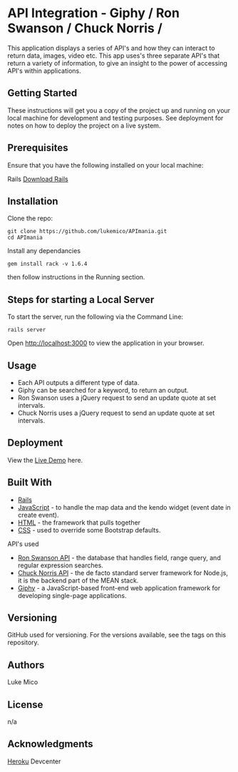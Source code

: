 # API Integration - Giphy / Ron Swanson / Chuck Norris / 
This application displays a series of API's and how they can interact to return data, images, video etc. This app uses's three separate API's that return a variety of information, to give an insight to the power of accessing API's within applications.


## Getting Started
These instructions will get you a copy of the project up and running on your local machine for development and testing purposes. See deployment for notes on how to deploy the project on a live system.


## Prerequisites
Ensure that you have the following installed on your local machine:

Rails 	[Download Rails](https://guides.rubyonrails.org/getting_started.html)


## Installation 
Clone the repo:

```
git clone https://github.com/lukemico/APImania.git
cd APImania
```

Install any dependancies

```
gem install rack -v 1.6.4
```

then follow instructions in the Running section.


## Steps for starting a Local Server
To start the server, run the following via the Command Line:

```
rails server
```

Open [http://localhost:3000](http://localhost:3000) to view the application in your browser.


## Usage 
* Each API outputs a different type of data.
* Giphy can be searched for a keyword, to return an output.
* Ron Swanson uses a jQuery request to send an update quote at set intervals.
* Chuck Norris uses a jQuery request to send an update quote at set intervals.


## Deployment
View the [Live Demo](https://limitless-wildwood-99984.herokuapp.com/) here.


## Built With
* [Rails](https://guides.rubyonrails.org/getting_started.html) 
* [JavaScript](https://developer.mozilla.org/bm/docs/Web/JavaScript) - to handle the map data and the kendo widget (event date in create event). 
* [HTML](https://www.w3.org/html/) - the framework that pulls together  
* [CSS](https://www.w3.org/Style/CSS/) - used to override some Bootstrap defaults.


API's used
* [Ron Swanson API](https://github.com/jamesseanwright/ron-swanson-quotes) - the database that handles field, range query, and regular expression searches. 
* [Chuck Norris API](https://api.chucknorris.io/) - the de facto standard server framework for Node.js, it is the backend part of the MEAN stack. 
* [Giphy](https://github.com/Giphy/GiphyAPI) - a JavaScript-based front-end web application framework for developing single-page applications. 


## Versioning
GitHub used for versioning. For the versions available, see the tags on this repository.


## Authors
Luke Mico


## License
n/a


## Acknowledgments
[Heroku](https://devcenter.heroku.com/articles) Devcenter



